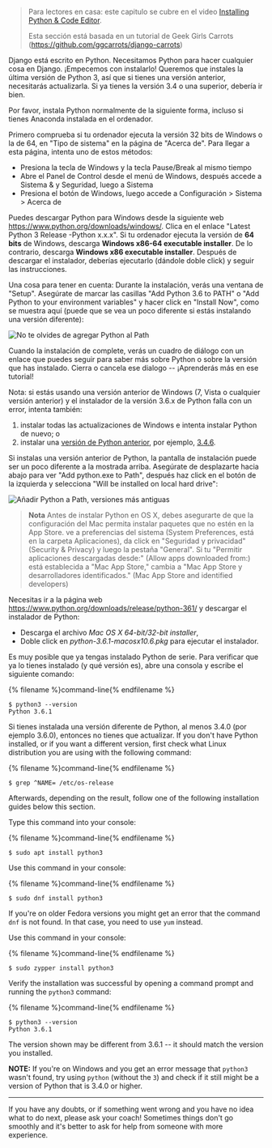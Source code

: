 > Para lectores en casa: este capitulo se cubre en el video [Installing Python & Code Editor](https://www.youtube.com/watch?v=pVTaqzKZCdA).
> 
> Esta sección está basada en un tutorial de Geek Girls Carrots (https://github.com/ggcarrots/django-carrots)

Django está escrito en Python. Necesitamos Python para hacer cualquier cosa en Django. ¡Empecemos con instalarlo! Queremos que instales la última versión de Python 3, así que si tienes una versión anterior, necesitarás actualizarla. Si ya tienes la versión 3.4 o una superior, debería ir bien.

Por favor, instala Python normalmente de la siguiente forma, incluso si tienes Anaconda instalada en el ordenador.

<!--sec data-title="Install Python: Windows" data-id="python_windows" data-collapse=true ces-->

Primero comprueba si tu ordenador ejecuta la versión 32 bits de Windows o la de 64, en "Tipo de sistema" en la página de "Acerca de". Para llegar a esta página, intenta uno de estos métodos:

* Presiona la tecla de Windows y la tecla Pause/Break al mismo tiempo
* Abre el Panel de Control desde el menú de Windows, después accede a Sistema & y Seguridad, luego a Sistema
* Presiona el botón de Windows, luego accede a Configuración > Sistema > Acerca de

Puedes descargar Python para Windows desde la siguiente web https://www.python.org/downloads/windows/. Clica en el enlace "Latest Python 3 Release -Python x.x.x". Si tu ordenador ejecuta la versión de **64 bits** de Windows, descarga **Windows x86-64 executable installer**. De lo contrario, descarga **Windows x86 executable installer**. Después de descargar el instalador, deberías ejecutarlo (dándole doble click) y seguir las instrucciones.

Una cosa para tener en cuenta: Durante la instalación, verás una ventana de "Setup". Asegúrate de marcar las casillas "Add Python 3.6 to PATH" o "Add Python to your environment variables" y hacer click en "Install Now", como se muestra aquí (puede que se vea un poco diferente si estás instalando una versión diferente):

![No te olvides de agregar Python al Path](../python_installation/images/python-installation-options.png)

Cuando la instalación de complete, verás un cuadro de diálogo con un enlace que puedes seguir para saber más sobre Python o sobre la versión que has instalado. Cierra o cancela ese dialogo -- ¡Aprenderás más en ese tutorial!

Nota: si estás usando una versión anterior de Windows (7, Vista o cualquier versión anterior) y el instalador de la versión 3.6.x de Python falla con un error, intenta también:

1. instalar todas las actualizaciones de Windows e intenta instalar Python de nuevo; o
2. instalar una [versión de Python anterior](https://www.python.org/downloads/windows/), por ejemplo, [3.4.6](https://www.python.org/downloads/release/python-346/).

Si instalas una versión anterior de Python, la pantalla de instalación puede ser un poco diferente a la mostrada arriba. Asegúrate de desplazarte hacia abajo para ver "Add python.exe to Path", después haz click en el botón de la izquierda y selecciona "Will be installed on local hard drive":

![Añadir Python a Path, versiones más antiguas](../python_installation/images/add_python_to_windows_path.png)

<!--endsec-->

<!--sec data-title="Install Python: OS X" data-id="python_OSX"
data-collapse=true ces-->

> **Nota** Antes de instalar Python en OS X, debes asegurarte de que la configuración del Mac permita instalar paquetes que no estén en la App Store. ve a preferencias del sistema (System Preferences, está en la carpeta Aplicaciones), da click en "Seguridad y privacidad" (Security & Privacy) y luego la pestaña "General". Si tu "Permitir aplicaciones descargadas desde:" (Allow apps downloaded from:) está establecida a "Mac App Store," cambia a "Mac App Store y desarrolladores identificados." (Mac App Store and identified developers)

Necesitas ir a la página web https://www.python.org/downloads/release/python-361/ y descargar el instalador de Python:

* Descarga el archivo *Mac OS X 64-bit/32-bit installer*,
* Doble click en *python-3.6.1-macosx10.6.pkg* para ejecutar el instalador.

<!--endsec-->

<!--sec data-title="Install Python: Linux" data-id="python_linux"
data-collapse=true ces-->

Es muy posible que ya tengas instalado Python de serie. Para verificar que ya lo tienes instalado (y qué versión es), abre una consola y escribe el siguiente comando:

{% filename %}command-line{% endfilename %}

    $ python3 --version
    Python 3.6.1
    

Si tienes instalada una versión diferente de Python, al menos 3.4.0 (por ejemplo 3.6.0), entonces no tienes que actualizar. If you don't have Python installed, or if you want a different version, first check what Linux distribution you are using with the following command:

{% filename %}command-line{% endfilename %}

    $ grep ^NAME= /etc/os-release
    

Afterwards, depending on the result, follow one of the following installation guides below this section.

<!--endsec-->

<!--sec data-title="Install Python: Debian or Ubuntu" data-id="python_debian" data-collapse=true ces-->

Type this command into your console:

{% filename %}command-line{% endfilename %}

    $ sudo apt install python3
    

<!--endsec-->

<!--sec data-title="Install Python: Fedora" data-id="python_fedora"
data-collapse=true ces-->

Use this command in your console:

{% filename %}command-line{% endfilename %}

    $ sudo dnf install python3
    

If you're on older Fedora versions you might get an error that the command `dnf` is not found. In that case, you need to use `yum` instead.

<!--endsec-->

<!--sec data-title="Install Python: openSUSE" data-id="python_openSUSE"
data-collapse=true ces-->

Use this command in your console:

{% filename %}command-line{% endfilename %}

    $ sudo zypper install python3
    

<!--endsec-->

Verify the installation was successful by opening a command prompt and running the `python3` command:

{% filename %}command-line{% endfilename %}

    $ python3 --version
    Python 3.6.1
    

The version shown may be different from 3.6.1 -- it should match the version you installed.

**NOTE:** If you're on Windows and you get an error message that `python3` wasn't found, try using `python` (without the `3`) and check if it still might be a version of Python that is 3.4.0 or higher.

* * *

If you have any doubts, or if something went wrong and you have no idea what to do next, please ask your coach! Sometimes things don't go smoothly and it's better to ask for help from someone with more experience.
